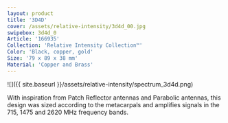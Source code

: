 ```yaml
---
layout: product
title: '3D4D'
cover: /assets/relative-intensity/3d4d_00.jpg
swipebox: 3d4d_0
Article: '166935'
Collection: 'Relative Intensity Collection™'
Color: 'Black, copper, gold'
Size: '79 x 89 x 38 mm'
Material: 'Copper and Brass'
---
```

![]({{ site.baseurl }}/assets/relative-intensity/spectrum_3d4d.png)

With inspiration from Patch Reflector antennas and Parabolic antennas, this design was sized according to the metacarpals and amplifies signals in the 715, 1475 and 2620 MHz frequency bands.
